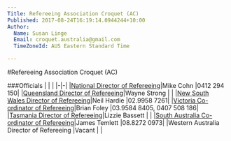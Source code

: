 ```yaml
---
Title: Refereeing Association Croquet (AC)
Published: 2017-08-24T16:19:14.0944244+10:00
Author:
  Name: Susan Linge
  Email: croquet.australia@gmail.com
  TimeZoneId: AUS Eastern Standard Time

---
```

#Refereeing Association Croquet (AC)

###Officials
| | |
|-|-|
|[National Director of Refereeing](mailto:ndrac@croquet-australia.com.au)|Mike Cohn |0412 294 150|
|[Queensland Director of Refereeing](mailto:refereeing@croquetqld.org)|Wayne Strong | |
|[New South Wales Director of Refereeing](mailto:nhardie@ozemail.com.au)|Neil Hardie |02.9958 7261|
|[Victoria Co-ordinator of Refereeing](mailto:acreferees@croquetvic.asn.au)|Brian Foley |03.9584 8405, 0407 508 186|
|[Tasmania Director of Refereeing](mailto:ebassett@bigpond.com)|Lizzie Bassett | |
|[South Australia Co-ordinator of Refereeing](mailto:acrefereeing@croquetsa.com.au)|James Temlett |08.8272 0973|
|Western Australia Director of Refereeing |Vacant | |